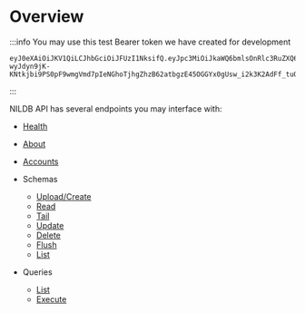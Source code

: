 # Overview

:::info
You may use this test Bearer token we have created for development

```
eyJ0eXAiOiJKV1QiLCJhbGciOiJFUzI1NksifQ.eyJpc3MiOiJkaWQ6bmlsOnRlc3RuZXQ6bmlsbGlvbjF4dnRuM2FhajQ4dGY3bm5zZW16MGQ2OGVwbjZlcHU0ZjRhNG5mYSIsImF1ZCI6ImRpZDpuaWw6dGVzdG5ldDpuaWxsaW9uMXd3c3Jqbmd4dnU5dGMzMzVsajlrM213d3JybDV3M3EyZDB1ZXR6In0.yOKg-wyJdyn9jK-KNtkjbi9PS0pF9wmgVmd7pIeNGhoTjhgZhzB62atbgzE45OGGYx0gUsw_i2k3K2AdFf_tuQ
```

:::

NILDB API has several endpoints you may interface with:

- [Health](./get-health-status.api.mdx)
- [About](./get-node-details.api.mdx)
- [Accounts](./retrieve-an-organizations-account-details.api.mdx)
- Schemas

  - [Upload/Create](./upload-data-to-the-specified-schema-collection.api.mdx)
  - [Read](./retrieve-data-from-the-specified-schema-collection-that-matches-the-provided-filter.api.mdx)
  - [Tail](./retrieve-recently-added-documents-from-a-schema-collection.api.mdx)
  - [Update](./update-documents-within-a-schema-collection-that-match-the-given-filter.api.mdx)
  - [Delete](./delete-data-records-that-match-a-given-filter.api.mdx)
  - [Flush](./remove-all-documents-in-a-schema-collection.api.mdx)
  - [List](./list-the-organizations-schemas.api.mdx)

- Queries
  - [List](./list-the-organizations-queries.api.mdx)
  - [Execute](./execute-the-specified-query.api.mdx)
